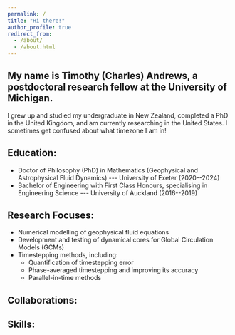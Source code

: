 ```yaml
---
permalink: /
title: "Hi there!"
author_profile: true
redirect_from: 
  - /about/
  - /about.html
---
```


## My name is Timothy (Charles) Andrews, a postdoctoral research fellow at the University of Michigan.
I grew up and studied my undergraduate in New Zealand, completed a PhD in the United Kingdom, and am currently researching in the United States. I sometimes get confused about what timezone I am in!

## Education:
- Doctor of Philosophy (PhD) in Mathematics (Geophysical and Astrophysical Fluid Dynamics) --- University of Exeter (2020--2024)
- Bachelor of Engineering with First Class Honours, specialising in Engineering Science --- University of Auckland (2016--2019)

## Research Focuses:
- Numerical modelling of geophysical fluid equations
- Development and testing of dynamical cores for Global Circulation Models (GCMs)
- Timestepping methods, including:
  - Quantification of timestepping error
  - Phase-averaged timestepping and improving its accuracy
  - Parallel-in-time methods
 
## Collaborations:




## Skills:
